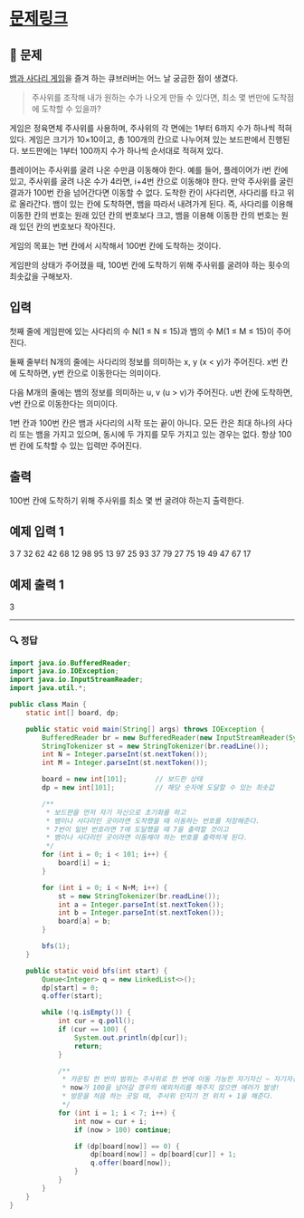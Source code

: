 # [문제링크](https://www.acmicpc.net/problem/16928)

## 📝 문제

[뱀과 사다리 게임](https://en.wikipedia.org/wiki/Snakes_and_Ladders)을 즐겨 하는 큐브러버는 어느 날 궁금한 점이 생겼다.

> 주사위를 조작해 내가 원하는 수가 나오게 만들 수 있다면, 최소 몇 번만에 도착점에 도착할 수 있을까?

게임은 정육면체 주사위를 사용하며, 주사위의 각 면에는 1부터 6까지 수가 하나씩 적혀있다. 게임은 크기가 10×10이고, 총 100개의 칸으로 나누어져 있는 보드판에서 진행된다. 보드판에는 1부터 100까지 수가 하나씩 순서대로 적혀져 있다.

플레이어는 주사위를 굴려 나온 수만큼 이동해야 한다. 예를 들어, 플레이어가 i번 칸에 있고, 주사위를 굴려 나온 수가 4라면, i+4번 칸으로 이동해야 한다. 만약 주사위를 굴린 결과가 100번 칸을 넘어간다면 이동할 수 없다. 도착한 칸이 사다리면, 사다리를 타고 위로 올라간다. 뱀이 있는 칸에 도착하면, 뱀을 따라서 내려가게 된다. 즉, 사다리를 이용해 이동한 칸의 번호는 원래 있던 칸의 번호보다 크고, 뱀을 이용해 이동한 칸의 번호는 원래 있던 칸의 번호보다 작아진다.

게임의 목표는 1번 칸에서 시작해서 100번 칸에 도착하는 것이다.

게임판의 상태가 주어졌을 때, 100번 칸에 도착하기 위해 주사위를 굴려야 하는 횟수의 최솟값을 구해보자.

## 입력

첫째 줄에 게임판에 있는 사다리의 수 N(1 ≤ N ≤ 15)과 뱀의 수 M(1 ≤ M ≤ 15)이 주어진다.

둘째 줄부터 N개의 줄에는 사다리의 정보를 의미하는 x, y (x < y)가 주어진다. x번 칸에 도착하면, y번 칸으로 이동한다는 의미이다.

다음 M개의 줄에는 뱀의 정보를 의미하는 u, v (u > v)가 주어진다. u번 칸에 도착하면, v번 칸으로 이동한다는 의미이다.

1번 칸과 100번 칸은 뱀과 사다리의 시작 또는 끝이 아니다. 모든 칸은 최대 하나의 사다리 또는 뱀을 가지고 있으며, 동시에 두 가지를 모두 가지고 있는 경우는 없다. 항상 100번 칸에 도착할 수 있는 입력만 주어진다.

## 출력

100번 칸에 도착하기 위해 주사위를 최소 몇 번 굴려야 하는지 출력한다.

## 예제 입력 1 

3 7
32 62
42 68
12 98
95 13
97 25
93 37
79 27
75 19
49 47
67 17

## 예제 출력 1 

3

---

### 🔍 정답

```java
import java.io.BufferedReader;
import java.io.IOException;
import java.io.InputStreamReader;
import java.util.*;

public class Main {
    static int[] board, dp;

    public static void main(String[] args) throws IOException {
        BufferedReader br = new BufferedReader(new InputStreamReader(System.in));
        StringTokenizer st = new StringTokenizer(br.readLine());
        int N = Integer.parseInt(st.nextToken());
        int M = Integer.parseInt(st.nextToken());

        board = new int[101];       // 보드판 상태
        dp = new int[101];          // 해당 숫자에 도달할 수 있는 최솟값

        /**
         * 보드판을 먼저 자기 자신으로 초기화를 하고
         * 뱀이나 사다리인 곳이라면 도착했을 때 이동하는 번호를 저장해준다.
         * 7번이 일반 번호라면 7에 도달했을 때 7을 출력할 것이고
         * 뱀이나 사다리인 곳이라면 이동해야 하는 번호를 출력하게 된다.
         */
        for (int i = 0; i < 101; i++) {
            board[i] = i;
        }

        for (int i = 0; i < N+M; i++) {
            st = new StringTokenizer(br.readLine());
            int a = Integer.parseInt(st.nextToken());
            int b = Integer.parseInt(st.nextToken());
            board[a] = b;
        }

        bfs(1);
    }

    public static void bfs(int start) {
        Queue<Integer> q = new LinkedList<>();
        dp[start] = 0;
        q.offer(start);

        while (!q.isEmpty()) {
            int cur = q.poll();
            if (cur == 100) {
                System.out.println(dp[cur]);
                return;
            }

            /**
             * 카운팅 한 번의 범위는 주사위로 한 번에 이동 가능한 자기자신 ~ 자기자신 + 6까지이다.
             * now가 100을 넘어갈 경우의 예외처리를 해주지 않으면 에러가 발생!
             * 방문을 처음 하는 곳일 때, 주사위 던지기 전 위치 + 1을 해준다.
             */
            for (int i = 1; i < 7; i++) {
                int now = cur + i;
                if (now > 100) continue;

                if (dp[board[now]] == 0) {
                    dp[board[now]] = dp[board[cur]] + 1;
                    q.offer(board[now]);
                }
            }
        }
    }
}
```